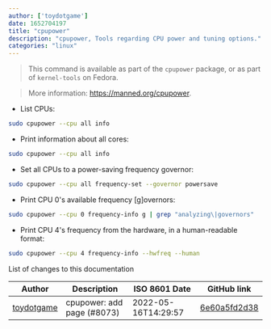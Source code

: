 ```yaml
---
author: ['toydotgame']
date: 1652704197
title: "cpupower"
description: "cpupower, Tools regarding CPU power and tuning options."
categories: "linux"
---
```

> This command is available as part of the `cpupower` package, or as part of `kernel-tools` on Fedora.

> More information: <https://manned.org/cpupower>.

- List CPUs:

```bash
sudo cpupower --cpu all info
```

- Print information about all cores:

```bash
sudo cpupower --cpu all info
```

- Set all CPUs to a power-saving frequency governor:

```bash
sudo cpupower --cpu all frequency-set --governor powersave
```

- Print CPU 0's available frequency [g]overnors:

```bash
sudo cpupower --cpu 0 frequency-info g | grep "analyzing\|governors"
```

- Print CPU 4's frequency from the hardware, in a human-readable format:

```bash
sudo cpupower --cpu 4 frequency-info --hwfreq --human
```
List of changes to this documentation


Author | Description | ISO 8601 Date | GitHub link
------|-----|-----|-----
[toydotgame](mailto:64190512+toydotgame@users.noreply.github.com) | cpupower: add page (#8073) | 2022-05-16T14:29:57 | [6e60a5fd2d38](https://github.com/tldr-pages/tldr/commit/6e60a5fd2d387332435c6590c4ca32085e84ecc5)

